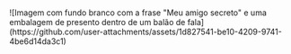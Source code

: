 
<h1 align="center">  </h1>
![Imagem com fundo branco com a frase "Meu amigo secreto" e uma embalagem de presento dentro de um balão de fala](https://github.com/user-attachments/assets/1d827541-be10-4209-9741-4be6d14da3c1)
